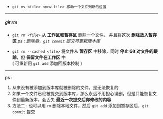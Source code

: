
- `git mv <file> <new-file>
	移动一个文件到新的位置`

---
##### git rm

- `git rm <file>`
	从 **工作区和暂存区** 删除一个文件， 并且将这次 **删除放入暂存区**
*ps :    删除后，`git commit` 提交可更新版本库*


- `git rm --cached <file>`
	将文件从 **暂存区** 中移除，同时 **停止 Git 对文件的跟踪**，但 **保留文件在工作区** 中  
	( 可重新用 `git add` 添加回版本控制 )

---

ps : 
1. 从来没有被添加到版本库就被删除的文件，是无法恢复的
2. 如果一个文件已经被提交到版本库，那么永远不用担心误删，但是只能恢复文件到最新版本，会丢失 **最近一次提交后你修改的内容**
3. 方法二 :    也可以用 `rm` 删除本地文件，然后 `git add` 添加到暂存区后，`git commit` 提交

